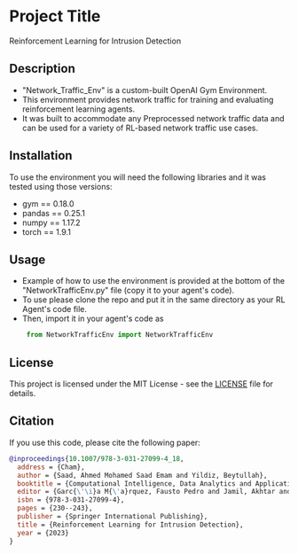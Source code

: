 # Project Title
Reinforcement Learning for Intrusion Detection

## Description
- "Network_Traffic_Env" is a custom-built OpenAI Gym Environment. 
- This environment provides network traffic for training and evaluating reinforcement learning agents.
- It was built to accommodate any Preprocessed network traffic data and can be used for a variety of RL-based network traffic use cases.

## Installation
To use the environment you will need the following libraries and it was tested using those versions:
- gym == 0.18.0
- pandas == 0.25.1
- numpy == 1.17.2
- torch == 1.9.1


## Usage
- Example of how to use the environment is provided at the bottom of the "NetworkTrafficEnv.py" file (copy it to your agent's code).
- To use please clone the repo and put it in the same directory as your RL Agent's code file.
- Then, import it in your agent's code as
  ```python
   from NetworkTrafficEnv import NetworkTrafficEnv

## License
This project is licensed under the MIT License - see the [LICENSE](LICENSE) file for details.

## Citation
If you use this code, please cite the following paper:

```bibtex
@inproceedings{10.1007/978-3-031-27099-4_18,
  address = {Cham},
  author = {Saad, Ahmed Mohamed Saad Emam and Yildiz, Beytullah},
  booktitle = {Computational Intelligence, Data Analytics and Applications},
  editor = {Garc{\'\i}a M{\'a}rquez, Fausto Pedro and Jamil, Akhtar and Eken, S{\"u}leyman and Hameed, Alaa Ali},
  isbn = {978-3-031-27099-4},
  pages = {230--243},
  publisher = {Springer International Publishing},
  title = {Reinforcement Learning for Intrusion Detection},
  year = {2023}
}
